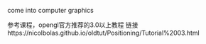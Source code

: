 come into computer graphics

参考课程，opengl官方推荐的3.0以上教程
链接https://nicolbolas.github.io/oldtut/Positioning/Tutorial%2003.html